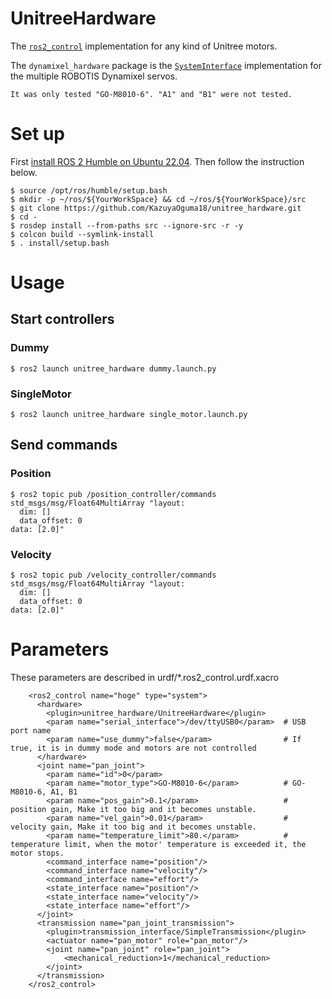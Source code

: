 # UnitreeHardware

The [`ros2_control`](https://github.com/ros-controls/ros2_control) implementation for any kind of Unitree motors.

The `dynamixel_hardware` package is the [`SystemInterface`](https://github.com/ros-controls/ros2_control/blob/master/hardware_interface/include/hardware_interface/system_interface.hpp) implementation for the multiple ROBOTIS Dynamixel servos.

`It was only tested "GO-M8010-6". "A1" and "B1" were not tested.`

# Set up
First [install ROS 2 Humble on Ubuntu 22.04](http://docs.ros.org/en/humble/Installation/Ubuntu-Install-Debians.html). Then follow the instruction below.

```shell
$ source /opt/ros/humble/setup.bash
$ mkdir -p ~/ros/${YourWorkSpace} && cd ~/ros/${YourWorkSpace}/src
$ git clone https://github.com/KazuyaOguma18/unitree_hardware.git
$ cd -
$ rosdep install --from-paths src --ignore-src -r -y
$ colcon build --symlink-install
$ . install/setup.bash
```

# Usage
## Start controllers
### Dummy
```shell
$ ros2 launch unitree_hardware dummy.launch.py
```

### SingleMotor
```shell
$ ros2 launch unitree_hardware single_motor.launch.py
```

## Send commands
### Position
```shell
$ ros2 topic pub /position_controller/commands std_msgs/msg/Float64MultiArray "layout:
  dim: []
  data_offset: 0
data: [2.0]"
```

### Velocity
```shell
$ ros2 topic pub /velocity_controller/commands std_msgs/msg/Float64MultiArray "layout:
  dim: []
  data_offset: 0
data: [2.0]"
```

# Parameters
These parameters are described in urdf/*.ros2_control.urdf.xacro
```
    <ros2_control name="hoge" type="system">
      <hardware>
        <plugin>unitree_hardware/UnitreeHardware</plugin>
        <param name="serial_interface">/dev/ttyUSB0</param>  # USB port name 
        <param name="use_dummy">false</param>                # If true, it is in dummy mode and motors are not controlled
      </hardware>
      <joint name="pan_joint">
        <param name="id">0</param>
        <param name="motor_type">GO-M8010-6</param>          # GO-M8010-6, A1, B1
        <param name="pos_gain">0.1</param>                   # position gain, Make it too big and it becomes unstable.
        <param name="vel_gain">0.01</param>                  # velocity gain, Make it too big and it becomes unstable.
        <param name="temperature_limit">80.</param>          # temperature limit, when the motor' temperature is exceeded it, the motor stops.
        <command_interface name="position"/>
        <command_interface name="velocity"/>
        <command_interface name="effort"/>
        <state_interface name="position"/>
        <state_interface name="velocity"/>
        <state_interface name="effort"/>
      </joint>
      <transmission name="pan_joint_transmission">
        <plugin>transmission_interface/SimpleTransmission</plugin>
        <actuator name="pan_motor" role="pan_motor"/>
        <joint name="pan_joint" role="pan_joint">
            <mechanical_reduction>1</mechanical_reduction>
        </joint>
      </transmission>
    </ros2_control>
```
